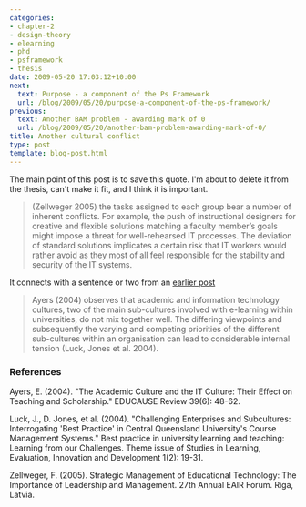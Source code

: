 ```yaml
---
categories:
- chapter-2
- design-theory
- elearning
- phd
- psframework
- thesis
date: 2009-05-20 17:03:12+10:00
next:
  text: Purpose - a component of the Ps Framework
  url: /blog/2009/05/20/purpose-a-component-of-the-ps-framework/
previous:
  text: Another BAM problem - awarding mark of 0
  url: /blog/2009/05/20/another-bam-problem-awarding-mark-of-0/
title: Another cultural conflict
type: post
template: blog-post.html
---
```

The main point of this post is to save this quote. I'm about to delete it from the thesis, can't make it fit, and I think it is important.

> (Zellweger 2005) the tasks assigned to each group bear a number of inherent conflicts. For example, the push of instructional designers for creative and flexible solutions matching a faculty member’s goals might impose a threat for well-rehearsed IT processes. The deviation of standard solutions implicates a certain risk that IT workers would rather avoid as they most of all feel responsible for the stability and security of the IT systems.

It connects with a sentence or two from an [earlier post](/blog/2009/05/15/institution-another-part-of-place/)

> Ayers (2004) observes that academic and information technology cultures, two of the main sub-cultures involved with e-learning within universities, do not mix together well. The differing viewpoints and subsequently the varying and competing priorities of the different sub-cultures within an organisation can lead to considerable internal tension (Luck, Jones et al. 2004).

### References

Ayers, E. (2004). "The Academic Culture and the IT Culture: Their Effect on Teaching and Scholarship." EDUCAUSE Review 39(6): 48-62.

Luck, J., D. Jones, et al. (2004). "Challenging Enterprises and Subcultures: Interrogating 'Best Practice' in Central Queensland University's Course Management Systems." Best practice in university learning and teaching: Learning from our Challenges. Theme issue of Studies in Learning, Evaluation, Innovation and Development 1(2): 19-31.

Zellweger, F. (2005). Strategic Management of Educational Technology: The Importance of Leadership and Management. 27th Annual EAIR Forum. Riga, Latvia.